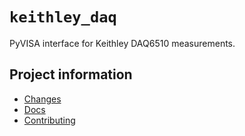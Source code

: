 # `keithley_daq`

PyVISA interface for Keithley DAQ6510 measurements.

## Project information

- [Changes](<https://nminaian.github.io/keithley_daq/changelog.html>)
- [Docs](<https://nminaian.github.io/keithley_daq>)
- [Contributing](<https://nminaian.github.io/keithley_daq/contributing.html>)
